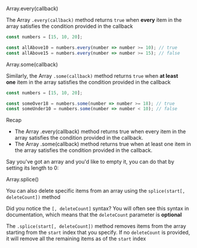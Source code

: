 Array.every(callback)

The Array `.every(callback)` method returns `true` when **every** item in the array satisfies the condition provided in the callback

```javascript
const numbers = [15, 10, 20];

const allAbove10 = numbers.every(number => number >= 10); // true
const allAbove15 = numbers.every(number => number >= 15); // false
```

Array.some(callback)

Similarly, the Array `.some(callback)` method returns `true` when **at least one** item in the array satisfies the condition provided in the callback

```javascript
const numbers = [15, 10, 20];

const someOver18 = numbers.some(number => number >= 18); // true
const someUnder10 = numbers.some(number => number < 10); // false
```

Recap

-   The Array .every(callback) method returns true when every item in the array satisfies the condition provided in the callback.
-   The Array .some(callback) method returns true when at least one item in the array satisfies the condition provided in the callback.

Say you've got an array and you'd like to empty it, you can do that by setting its length to 0:

Array.splice()

You can also delete specific items from an array using the `splice(start[, deleteCount])` method

Did you notice the `[, deleteCount]` syntax? You will often see this syntax in documentation, which means that the `deleteCount` parameter is **optional**

The `.splice(start[, deleteCount])` method removes items from the array starting from the `start` index that you specify. If no `deleteCount` is provided, it will remove all the remaining items as of the `start` index